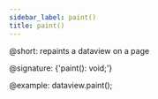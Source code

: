 ```yaml
---
sidebar_label: paint()
title: paint()
---          
```


@short: repaints a dataview on a page

@signature: {'paint(): void;'}

@example:
dataview.paint();
